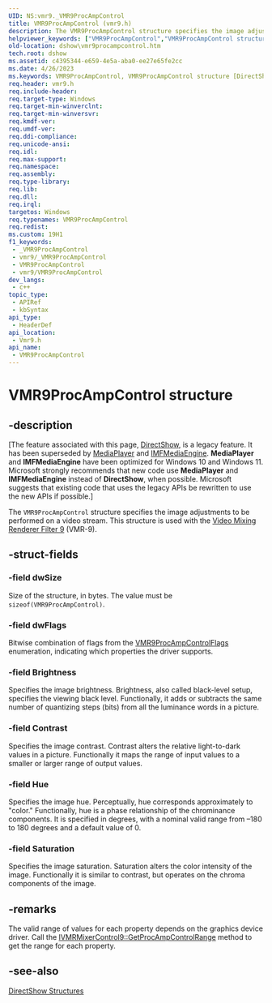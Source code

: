 ```yaml
---
UID: NS:vmr9._VMR9ProcAmpControl
title: VMR9ProcAmpControl (vmr9.h)
description: The VMR9ProcAmpControl structure specifies the image adjustments to be performed on a video stream. This structure is used with the Video Mixing Renderer Filter 9 (VMR-9).
helpviewer_keywords: ["VMR9ProcAmpControl","VMR9ProcAmpControl structure [DirectShow]","VMR9ProcAmpControlStructure","dshow.vmr9procampcontrol","vmr9/VMR9ProcAmpControl"]
old-location: dshow\vmr9procampcontrol.htm
tech.root: dshow
ms.assetid: c4395344-e659-4e5a-aba0-ee27e65fe2cc
ms.date: 4/26/2023
ms.keywords: VMR9ProcAmpControl, VMR9ProcAmpControl structure [DirectShow], VMR9ProcAmpControlStructure, dshow.vmr9procampcontrol, vmr9/VMR9ProcAmpControl
req.header: vmr9.h
req.include-header: 
req.target-type: Windows
req.target-min-winverclnt: 
req.target-min-winversvr: 
req.kmdf-ver: 
req.umdf-ver: 
req.ddi-compliance: 
req.unicode-ansi: 
req.idl: 
req.max-support: 
req.namespace: 
req.assembly: 
req.type-library: 
req.lib: 
req.dll: 
req.irql: 
targetos: Windows
req.typenames: VMR9ProcAmpControl
req.redist: 
ms.custom: 19H1
f1_keywords:
 - _VMR9ProcAmpControl
 - vmr9/_VMR9ProcAmpControl
 - VMR9ProcAmpControl
 - vmr9/VMR9ProcAmpControl
dev_langs:
 - c++
topic_type:
 - APIRef
 - kbSyntax
api_type:
 - HeaderDef
api_location:
 - Vmr9.h
api_name:
 - VMR9ProcAmpControl
---
```


# VMR9ProcAmpControl structure


## -description

\[The feature associated with this page, [DirectShow](/windows/win32/directshow/directshow), is a legacy feature. It has been superseded by [MediaPlayer](/uwp/api/Windows.Media.Playback.MediaPlayer) and [IMFMediaEngine](/windows/win32/api/mfmediaengine/nn-mfmediaengine-imfmediaengine). **MediaPlayer** and **IMFMediaEngine** have been optimized for Windows 10 and Windows 11. Microsoft strongly recommends that new code use **MediaPlayer** and **IMFMediaEngine** instead of **DirectShow**, when possible. Microsoft suggests that existing code that uses the legacy APIs be rewritten to use the new APIs if possible.\]

The <code>VMR9ProcAmpControl</code> structure specifies the image adjustments to be performed on a video stream. This structure is used with the <a href="/windows/desktop/DirectShow/video-mixing-renderer-filter-9">Video Mixing Renderer Filter 9</a> (VMR-9).

## -struct-fields

### -field dwSize

Size of the structure, in bytes. The value must be <code>sizeof(VMR9ProcAmpControl)</code>.

### -field dwFlags

Bitwise combination of flags from the <a href="/previous-versions/windows/desktop/api/vmr9/ne-vmr9-vmr9procampcontrolflags">VMR9ProcAmpControlFlags</a> enumeration, indicating which properties the driver supports.

### -field Brightness

Specifies the image brightness. Brightness, also called black-level setup, specifies the viewing black level. Functionally, it adds or subtracts the same number of quantizing steps (bits) from all the luminance words in a picture.

### -field Contrast

Specifies the image contrast. Contrast alters the relative light-to-dark values in a picture. Functionally it maps the range of input values to a smaller or larger range of output values.

### -field Hue

Specifies the image hue. Perceptually, hue corresponds approximately to "color." Functionally, hue is a phase relationship of the chrominance components. It is specified in degrees, with a nominal valid range from –180 to 180 degrees and a default value of 0.

### -field Saturation

Specifies the image saturation. Saturation alters the color intensity of the image. Functionally it is similar to contrast, but operates on the chroma components of the image.

## -remarks

The valid range of values for each property depends on the graphics device driver. Call the <a href="/windows/desktop/api/vmr9/nf-vmr9-ivmrmixercontrol9-getprocampcontrolrange">IVMRMixerControl9::GetProcAmpControlRange</a> method to get the range for each property.

## -see-also

<a href="/windows/desktop/DirectShow/directshow-structures">DirectShow Structures</a>